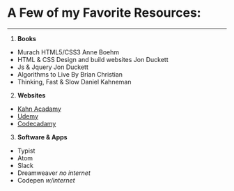 # A Few of my Favorite Resources:
---
1. __Books__
  - Murach HTML5/CSS3 Anne Boehm
  - HTML & CSS Design and build websites Jon Duckett
  - Js & Jquery Jon Duckett
  - Algorithms to Live By Brian Christian
  - Thinking, Fast & Slow Daniel Kahneman  


2. __Websites__      
  - [Kahn Acadamy](https://www.khanacademy.org/)
  - [Udemy](https://www.udemy.com/)
  - [Codecadamy](https://www.codecademy.com/)



3. __Software & Apps__     
  - Typist
  - Atom
  - Slack
  - Dreamweaver  *no internet*
  - Codepen _w/internet_

